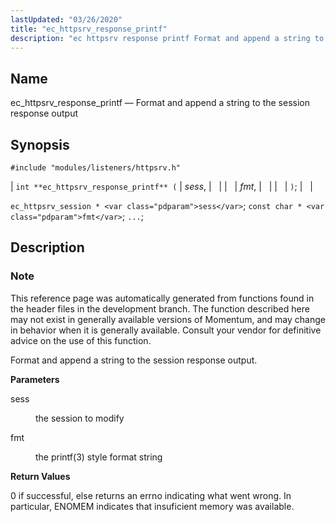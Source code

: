```yaml
---
lastUpdated: "03/26/2020"
title: "ec_httpsrv_response_printf"
description: "ec httpsrv response printf Format and append a string to the session response output int ec httpsrv response printf sess fmt ec httpsrv session sess const char fmt This reference page was automatically generated from functions found in the header files in the development branch The function described here may..."
---
```


<a name="apis.ec_httpsrv_response_printf"></a> 
## Name

ec_httpsrv_response_printf — Format and append a string to the session response output

## Synopsis

`#include "modules/listeners/httpsrv.h"`

| `int **ec_httpsrv_response_printf** (` | <var class="pdparam">sess</var>, |   |
|   | <var class="pdparam">fmt</var>, |   |
|   | `)`; |   |

`ec_httpsrv_session * <var class="pdparam">sess</var>`;
`const char * <var class="pdparam">fmt</var>`;
`...`;<a name="idp53067520"></a> 
## Description

### Note

This reference page was automatically generated from functions found in the header files in the development branch. The function described here may not exist in generally available versions of Momentum, and may change in behavior when it is generally available. Consult your vendor for definitive advice on the use of this function.

Format and append a string to the session response output.

**<a name="idp53070400"></a> Parameters**

<dl class="variablelist">

<dt>sess</dt>

<dd>

the session to modify

</dd>

<dt>fmt</dt>

<dd>

the printf(3) style format string

</dd>

</dl>

**<a name="idp53074976"></a> Return Values**

0 if successful, else returns an errno indicating what went wrong. In particular, ENOMEM indicates that insuficient memory was available.